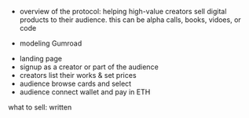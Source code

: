 * overview of the protocol: helping high-value creators sell digital products to their audience. this can be alpha calls, books, vidoes, or code

* modeling Gumroad

 - landing page
 - signup as a creator or part of the audience
 -  creators list their works & set prices
 -  audience browse cards and select
 -    audience connect wallet and pay in ETH

 what to sell: written